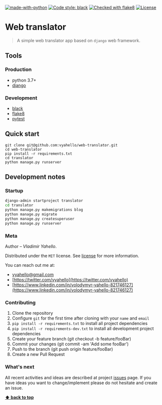 [![made-with-python](https://img.shields.io/badge/Made%20with-Python-1f425f.svg)](https://www.python.org/)
[![Code style: black](https://img.shields.io/badge/code%20style-black-000000.svg)](https://github.com/psf/black)
[![Checked with flake8](https://img.shields.io/badge/flake8-checked-blue)](http://flake8.pycqa.org/)
[![License](https://img.shields.io/badge/license-MIT-green.svg)](LICENSE.md)

# Web translator

> A simple web translator app based on `django` web framework.

## Tools

### Production

- python 3.7+
- [django](https://www.djangoproject.com)

### Development

- [black](https://black.readthedocs.io/en/stable/)
- [flake8](http://flake8.pycqa.org/en/latest/)
- [pytest](https://docs.pytest.org/en/7.0.x/)

## Quick start

```
git clone git@github.com:vyahello/web-translator.git
cd web-translator
pip install -r requirements.txt
cd translator
python manage.py runserver
```

## Development notes

### Startup 

```bash
django-admin startproject translator
cd translator
python manage.py makemigrations blog
python manage.py migrate
python manage.py createsuperuser
python manage.py runserver
```

### Meta

Author – _Vladimir Yahello_.

Distributed under the `MIT` license. See [license](LICENSE.md) for more information.

You can reach out me at:
* [vyahello@gmail.com](vyahello@gmail.com)
* [https://twitter.com/vyahello](https://twitter.com/vyahello)
* [https://www.linkedin.com/in/volodymyr-yahello-821746127](https://www.linkedin.com/in/volodymyr-yahello-821746127)

### Contributing

1. Clone the repository
2. Configure `git` for the first time after cloning with your `name` and `email`
3. `pip install -r requirements.txt` to install all project dependencies
4. `pip install -r requirements-dev.txt` to install all development project dependencies
5. Create your feature branch (git checkout -b feature/fooBar)
6. Commit your changes (git commit -am 'Add some fooBar')
7. Push to the branch (git push origin feature/fooBar)
8. Create a new Pull Request

### What's next

All recent activities and ideas are described at project [issues](https://github.com/vyahello/web-translator/issues) page. 
If you have ideas you want to change/implement please do not hesitate and create an issue.

**[⬆ back to top](#web-translator)**

